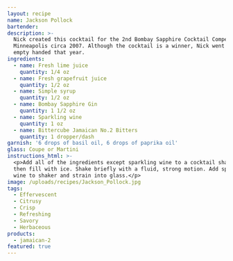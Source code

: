 ```yaml
---
layout: recipe
name: Jackson Pollock
bartender:
description: >-
  Nick created this cocktail for the 2nd Bombay Sapphire Cocktail Competition in
  Minneapolis circa 2007. Although the cocktail is a winner, Nick went home
  empty handed that year.
ingredients:
  - name: Fresh lime juice
    quantity: 1/4 oz
  - name: Fresh grapefruit juice
    quantity: 1/2 oz
  - name: Simple syrup
    quantity: 1/2 oz
  - name: Bombay Sapphire Gin
    quantity: 1 1/2 oz
  - name: Sparkling wine
    quantity: 1 oz
  - name: Bittercube Jamaican No.2 Bitters
    quantity: 1 dropper/dash
garnish: '6 drops of basil oil, 6 drops of paprika oil'
glass: Coupe or Martini
instructions_html: >-
  <p>Add all of the ingredients except sparkling wine to a cocktail shaker and
  then fill with ice. Shake briefly with a fluid, strong motion. Add sparkling
  wine to shaker and strain into glass.</p>
image: /uploads/recipes/Jackson_Pollock.jpg
tags:
  - Effervescent
  - Citrusy
  - Crisp
  - Refreshing
  - Savory
  - Herbaceous
products:
  - jamaican-2
featured: true
---
```




